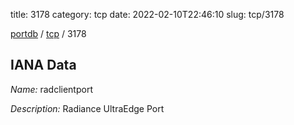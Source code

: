 title: 3178
category: tcp
date: 2022-02-10T22:46:10
slug: tcp/3178

[portdb](/) / [tcp](/category/tcp.html) / 3178


## IANA Data

_Name:_ radclientport

_Description:_ Radiance UltraEdge Port

